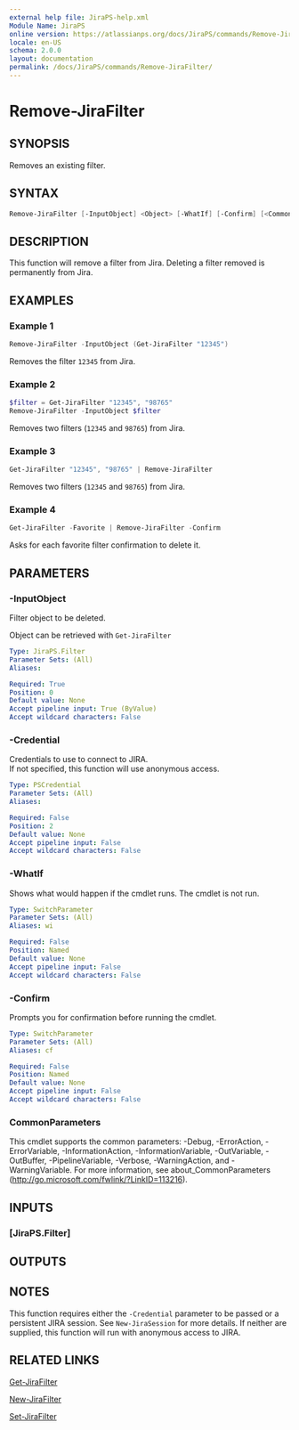 ```yaml
---
external help file: JiraPS-help.xml
Module Name: JiraPS
online version: https://atlassianps.org/docs/JiraPS/commands/Remove-JiraFilter/
locale: en-US
schema: 2.0.0
layout: documentation
permalink: /docs/JiraPS/commands/Remove-JiraFilter/
---
```

# Remove-JiraFilter

## SYNOPSIS

Removes an existing filter.

## SYNTAX

```powershell
Remove-JiraFilter [-InputObject] <Object> [-WhatIf] [-Confirm] [<CommonParameters>]
```

## DESCRIPTION

This function will remove a filter from Jira.
Deleting a filter removed is permanently from Jira.

## EXAMPLES

### Example 1

```powershell
Remove-JiraFilter -InputObject (Get-JiraFilter "12345")
```

Removes the filter `12345` from Jira.

### Example 2

```powershell
$filter = Get-JiraFilter "12345", "98765"
Remove-JiraFilter -InputObject $filter
```

Removes two filters (`12345` and `98765`) from Jira.

### Example 3

```powershell
Get-JiraFilter "12345", "98765" | Remove-JiraFilter
```

Removes two filters (`12345` and `98765`) from Jira.

### Example 4

```powershell
Get-JiraFilter -Favorite | Remove-JiraFilter -Confirm
```

Asks for each favorite filter confirmation to delete it.

## PARAMETERS

### -InputObject

Filter object to be deleted.

Object can be retrieved with `Get-JiraFilter`

```yaml
Type: JiraPS.Filter
Parameter Sets: (All)
Aliases:

Required: True
Position: 0
Default value: None
Accept pipeline input: True (ByValue)
Accept wildcard characters: False
```

### -Credential

Credentials to use to connect to JIRA.  
If not specified, this function will use anonymous access.

```yaml
Type: PSCredential
Parameter Sets: (All)
Aliases:

Required: False
Position: 2
Default value: None
Accept pipeline input: False
Accept wildcard characters: False
```

### -WhatIf

Shows what would happen if the cmdlet runs.
The cmdlet is not run.

```yaml
Type: SwitchParameter
Parameter Sets: (All)
Aliases: wi

Required: False
Position: Named
Default value: None
Accept pipeline input: False
Accept wildcard characters: False
```

### -Confirm

Prompts you for confirmation before running the cmdlet.

```yaml
Type: SwitchParameter
Parameter Sets: (All)
Aliases: cf

Required: False
Position: Named
Default value: None
Accept pipeline input: False
Accept wildcard characters: False
```

### CommonParameters

This cmdlet supports the common parameters: -Debug, -ErrorAction, -ErrorVariable, -InformationAction, -InformationVariable, -OutVariable, -OutBuffer, -PipelineVariable, -Verbose, -WarningAction, and -WarningVariable.
For more information, see about_CommonParameters (http://go.microsoft.com/fwlink/?LinkID=113216).

## INPUTS

### [JiraPS.Filter]

## OUTPUTS

## NOTES

This function requires either the `-Credential` parameter to be passed or a persistent JIRA session.
See `New-JiraSession` for more details.
If neither are supplied, this function will run with anonymous access to JIRA.

## RELATED LINKS

[Get-JiraFilter](../Get-JiraFilter/)

[New-JiraFilter](../New-JiraFilter/)

[Set-JiraFilter](../Set-JiraFilter/)
